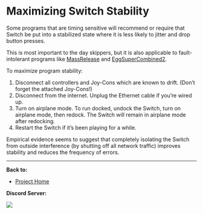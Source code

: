 # Maximizing Switch Stability

Some programs that are timing sensitive will recommend or require that Switch be put into a stabilized state where it is less likely to jitter and drop button presses.

This is most important to the day skippers, but it is also applicable to fault-intolerant programs like [MassRelease](../Programs/MassRelease.md) and [EggSuperCombined2](../Programs/EggSuperCombined2.md).

To maximize program stability:

1. Disconnect all controllers and Joy-Cons which are known to drift. (Don’t forget the attached Joy-Cons!)
2. Disconnect from the internet. Unplug the Ethernet cable if you’re wired up.
3. Turn on airplane mode. To run docked, undock the Switch, turn on airplane mode, then redock. The Switch will remain in airplane mode after redocking.
4. Restart the Switch if it’s been playing for a while.

Empirical evidence seems to suggest that completely isolating the Switch from outside interference (by shutting off all network traffic) improves stability and reduces the frequency of errors.




<hr>

**Back to:**
- [Project Home](/README.md)

**Discord Server:** 

[<img src="https://canary.discordapp.com/api/guilds/695809740428673034/widget.png?style=banner2">](https://discord.gg/cQ4gWxN)
